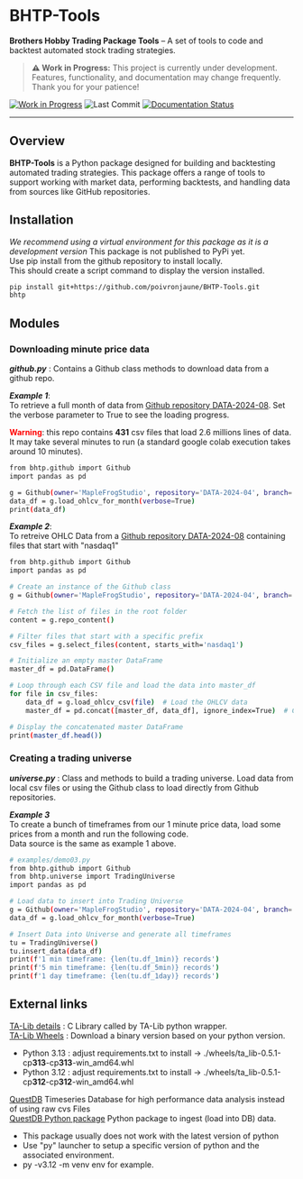 # BHTP-Tools
**Brothers Hobby Trading Package Tools** – A set of tools to code and backtest automated stock trading strategies.

> **⚠️ Work in Progress:** This project is currently under development. Features, functionality, and documentation may change frequently. Thank you for your patience!

[![Work in Progress](https://img.shields.io/badge/status-in_progress-yellow)](https://github.com/poivronjaune/BHTP-Tools)
![Last Commit](https://img.shields.io/github/last-commit/poivronjaune/BHTP-Tools)
[![Documentation Status](https://readthedocs.org/projects/bhtp/badge/?version=latest)](https://bhtp.readthedocs.io/en/latest/?badge=latest)

---

## Overview

**BHTP-Tools** is a Python package designed for building and backtesting automated trading strategies. This package offers a range of tools to support working with market data, performing backtests, and handling data from sources like GitHub repositories.

## Installation  
*We recommend using a virtual environment for this package as it is a development version*
This package is not published to PyPi yet.  
Use pip install from the github repository to install locally.  
This should create a script command to display the version installed.  

```bash
pip install git+https://github.com/poivronjaune/BHTP-Tools.git
bhtp
```

## Modules  
### Downloading minute price data  
***github.py*** : Contains a Github class methods to download data from a github repo.  

***Example 1***:  
To retrieve a full month of data from [Github repository DATA-2024-08](https://github.com/MapleFrogStudio/DATA-2024-08). Set the verbose parameter to True to see the loading progress.  
  
<span style="color:red">**Warning**</span>: this repo contains **431** csv files that load 2.6 millions lines of data. It may take several minutes to run (a standard google colab execution takes around 10 minutes).   
```bash
from bhtp.github import Github
import pandas as pd

g = Github(owner='MapleFrogStudio', repository='DATA-2024-04', branch='main') 
data_df = g.load_ohlcv_for_month(verbose=True)
print(data_df)
```
***Example 2***:  
To retreive OHLC Data from a [Github repository DATA-2024-08](https://github.com/MapleFrogStudio/DATA-2024-08) containing files that start with "nasdaq1" 
```bash
from bhtp.github import Github
import pandas as pd

# Create an instance of the Github class
g = Github(owner='MapleFrogStudio', repository='DATA-2024-04', branch='main')

# Fetch the list of files in the root folder
content = g.repo_content()

# Filter files that start with a specific prefix
csv_files = g.select_files(content, starts_with='nasdaq1')

# Initialize an empty master DataFrame
master_df = pd.DataFrame()

# Loop through each CSV file and load the data into master_df
for file in csv_files:
    data_df = g.load_ohlcv_csv(file)  # Load the OHLCV data
    master_df = pd.concat([master_df, data_df], ignore_index=True)  # Concatenate the new DataFrame

# Display the concatenated master DataFrame
print(master_df.head())
```

### Creating a trading universe  
***universe.py*** : Class and methods to build a trading universe.  Load data from local csv files or using the Github class to load directly from Github repositories.  

***Example 3***  
To create a bunch of timeframes from our 1 minute price data, load some prices from a month and run the following code.  
Data source is the same as example 1 above.    
```bash
# examples/demo03.py
from bhtp.github import Github
from bhtp.universe import TradingUniverse
import pandas as pd

# Load data to insert into Trading Universe
g = Github(owner='MapleFrogStudio', repository='DATA-2024-04', branch='main') 
data_df = g.load_ohlcv_for_month(verbose=True)

# Insert Data into Universe and generate all timeframes
tu = TradingUniverse()
tu.insert_data(data_df)
print(f'1 min timeframe: {len(tu.df_1min)} records')
print(f'5 min timeframe: {len(tu.df_5min)} records')
print(f'1 day timeframe: {len(tu.df_1day)} records')  
```  
 
## External links  
[TA-Lib details](https://ta-lib.github.io/ta-lib-python/index.html) : C Library called by TA-Lib python wrapper.   
[TA-Lib Wheels](https://github.com/cgohlke/talib-build) : Download a binary version based on your python version.  
- Python 3.13 : adjust requirements.txt to install -> ./wheels/ta_lib-0.5.1-cp**313**-cp**313**-win_amd64.whl  
- Python 3.12 : adjust requirements.txt to install -> ./wheels/ta_lib-0.5.1-cp**312**-cp**312**-win_amd64.whl  
  
[QuestDB](https://questdb.io/) Timeseries Database for high performance data analysis instead of using raw cvs Files   
[QuestDB Python package](https://py-questdb-client.readthedocs.io/en/latest/index.html) Python package to ingest (load into DB) data.  
- This package usually does not work with the latest version of python  
- Use "py" launcher to setup a specific version of python and the associated environment.  
- py -v3.12 -m venv env for example.  